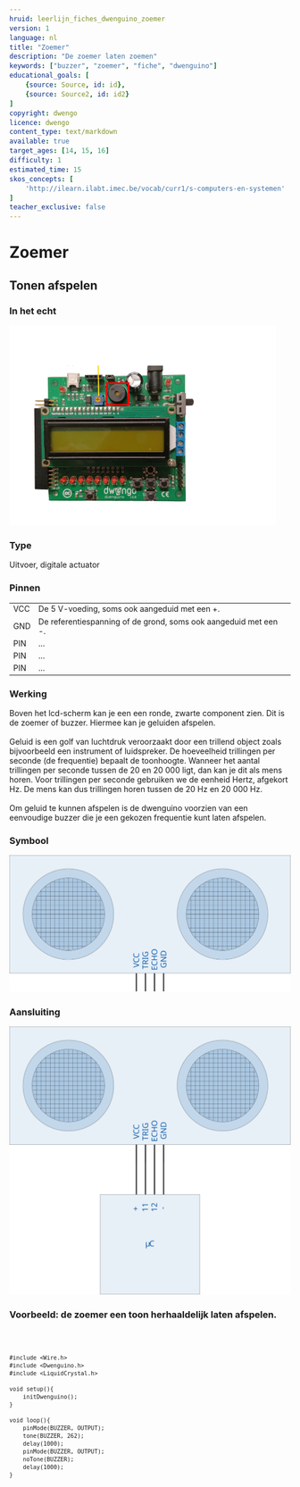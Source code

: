 ```yaml
---
hruid: leerlijn_fiches_dwenguino_zoemer
version: 1
language: nl
title: "Zoemer"
description: "De zoemer laten zoemen"
keywords: ["buzzer", "zoemer", "fiche", "dwenguino"]
educational_goals: [
    {source: Source, id: id}, 
    {source: Source2, id: id2}
]
copyright: dwengo
licence: dwengo
content_type: text/markdown
available: true
target_ages: [14, 15, 16]
difficulty: 1
estimated_time: 15
skos_concepts: [
    'http://ilearn.ilabt.imec.be/vocab/curr1/s-computers-en-systemen'
]
teacher_exclusive: false
---
```

 
<div class="dwengo_content fiche">
    <h1 class="title">Zoemer</h1>
    <h2 class="subtitle">Tonen afspelen</h2>
    <div class="items">
        <div class="info_item item">
            <h3 class="info_item_title">In het echt</h3>
            <p class="info_item_content">
                <img src="img/zoemer.png" alt="Een afbeelding van de zoemer." title="Een afbeelding van de zoemer."></img>
            </p>
        </div>
        <div class="info_item item">
            <h3 class="info_item_title">Type</h3>
            <p class="info_item_content">
                Uitvoer, digitale actuator 
            </p>
        </div>
        <div class="info_item item">
            <h3 class="info_item_title">Pinnen</h3>
            <p class="info_item_content">
                <table>
                    <tr><td>VCC</td><td>De 5 V-voeding, soms ook aangeduid met een +.</td></tr>
                    <tr><td>GND</td><td>De referentiespanning of de grond, soms ook aangeduid met een -.</td></tr>
                    <tr><td>PIN</td><td>...</td></tr>
                    <tr><td>PIN</td><td>...</td></tr>
                    <tr><td>PIN</td><td>...</td></tr>
                </table>
            </p>
        </div>
        <div class="info_item item">
            <h3 class="info_item_title">Werking</h3>
            <p class="info_item_content">
                Boven het lcd-scherm kan je een een ronde, zwarte component zien. Dit is de zoemer of buzzer. Hiermee kan je geluiden afspelen. <br>
                <br>
                Geluid is een golf van luchtdruk veroorzaakt door een trillend object zoals bijvoorbeeld een instrument of luidspreker. De hoeveelheid trillingen per seconde (de frequentie) bepaalt de toonhoogte. Wanneer het aantal trillingen per seconde tussen de 20 en 20 000 ligt, dan kan je dit als mens horen. Voor trillingen per seconde gebruiken we de eenheid Hertz, afgekort Hz. De mens kan dus trillingen horen tussen de 20 Hz en 20 000 Hz.<br>
                <br>
                Om geluid te kunnen afspelen is de dwenguino voorzien van een eenvoudige buzzer die je een gekozen frequentie kunt laten afspelen.
            </p>
        </div>
        <div class="info_item item">
            <h3 class="info_item_title">Symbool</h3>
            <p class="info_item_content">
                <img src="img/icon.svg" title="LED symbool">
            </p>
        </div>
        <div class="info_item item">
            <h3 class="info_item_title">Aansluiting</h3>
            <p class="info_item_content">
                <img src="img/connection.svg" title="LED aansluiting" >
            </p>
        </div>
        <div class="example_item item">
            <h3 class="example_item_title">Voorbeeld: de zoemer een toon herhaaldelijk laten afspelen.</h3>
            <p class="example_item_content">
<pre>
<code class="language-arduino">
    
    #include <Wire.h>
    #include <Dwenguino.h>
    #include <LiquidCrystal.h>

    void setup(){
        initDwenguino();
    }

    void loop(){
        pinMode(BUZZER, OUTPUT);
        tone(BUZZER, 262);
        delay(1000);
        pinMode(BUZZER, OUTPUT);
        noTone(BUZZER);
        delay(1000);
    }
</code>
</pre> 
            </p>
        </div>
    </div>
</div>



